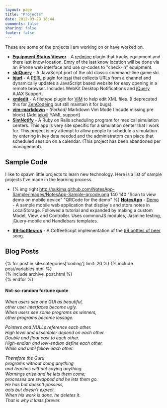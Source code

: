 ```yaml
---
layout: page
title: "Projects"
date: 2012-03-29 16:44
comments: false
sharing: false
footer: false
---
```

These are some of the projects I am working on or have worked on.

- **[Equipment Status Viewer](http://sukima.github.com/redmine_equipment_status_viewer)** -
  A [redmine][] plugin that tracks equipment and there last know location.
  Entry of the last know location will be done via an iPhone web interface and
  use qr-codes to "check-in" equipment.
- **[skiQuery](http://sukima.github.com/skiQuery/)** - A JavaScript port of the old
  classic command-line game ski.
- **[bjurl](http://sukima.github.com/bjurl)** - A [PERL][] plugin for [irssi][]
  that collects URLs from a channel and dynamically updates a JavaScript based
  website for easy opening in a remote browser. Includes WebKit Desktop
  Notifications and [jQuery][] AJAX Support.
- **[xmledit](http://github.com/sukima/xmledit)** - A filetype plugin for [VIM][]
  to help edit XML files. (I deprecated this for [ZenCodeing][zen] but still
  maintain it for bugs).
- **[vim-markdown](http://github.com/sukima/vim-markdown)** - _(Forked)_ Markdown Vim
  Mode (Incude missing pre block) (Add [jekyll][] YAML support)
- **[SimNotify](http://sukima.github.com/SimNotify/)** - A Ruby on Rails
  scheduling program for medical simulation centers. This app is very site
  specific for a simulation center that I work for. This project is my attempt
  to allow people to schedule a simulation by entering in key data needed and
  the administrators can place that scheduled session on a calendar. (This
  project has been abandoned per management).

[VIM]: http://www.vim.rg/
[irssi]: http://irssi.org/
[redmine]: http:/www.redmine.org/
[jQuery]: http://jquery.com/
[PERL]: http://www.perl.org/
[jekyll]: http://jekyllrb.com/
[zen]: http://www.vim.org/scripts/script.php?script_id=2981

## Sample Code ##

I like to spawn little projects to learn new technology. Here is a list of
sample projects I've made in the learning process.

- {% img right http://sukima.github.com/NotesApp-Sample/images/NotesApp-Sample-qrcode.png 140 140 "Scan to view demo on mobile device" "QRCode for the demo" %}
  **[NotesApp](http://github.com/sukima/NotesApp-Sample/)** -
  [Demo](http://sukima.github.com/NotesApp-Sample/) - A sample mobile
  web application that display's and stors notes in LocalStorage. Followed a
  tutorial and expanded by making a custom Model, View, and Controller. Uses
  commonJS modules, Jasmine testing, jQuery-mobile and Handlebars templates.
  <span style="clear:right"> </span>

- **[99-bottles-cs](http://sukima.github.com/99-bottles-cs/)** - A CoffeeScript
  implementation of the [99 bottles of beer](http://www.99-bottles-of-beer.net/) song.

## Blog Posts ##

<div id="blog-archives">
{% for post in site.categories['coding'] limit: 20 %}
{% include post/variables.html %}
<article>
  {% include archive_post.html %}
</article>
{% endfor %}
</div>

#### Not-so-random fortune quote

_When users see one GUI as beautiful,_  
_other user interfaces become ugly._  
_When users see some programs as winners,_  
_other programs become lossage._  
  
_Pointers and NULLs reference each other._  
_High level and assembler depend on each other._  
_Double and float cast to each other._  
_High-endian and low-endian define each other._  
_While and until follow each other._  
  
_Therefore the Guru_  
_programs without doing anything_  
_and teaches without saying anything._  
_Warnings arise and he lets them come;_  
_processes are swapped and he lets them go._  
_He has but doesn't possess,_  
_acts but doesn't expect._  
_When his work is done, he deletes it._  
_That is why it lasts forever._
